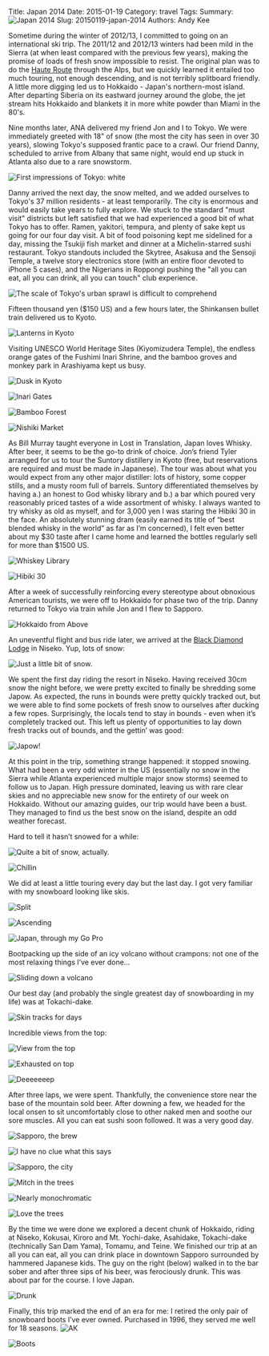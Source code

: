 Title: Japan 2014
Date: 2015-01-19
Category: travel
Tags:
Summary: ![Japan 2014]({filename}/img/photo-essay-japan-2014/summary.jpg)
Slug: 20150119-japan-2014
Authors: Andy Kee

Sometime during the winter of 2012/13, I committed to going on an international ski trip. The 2011/12 and 2012/13 winters had been mild in the Sierra (at when least compared with the previous few years), making the promise of loads of fresh snow impossible to resist. The original plan was to do the [Haute Route](http://en.wikipedia.org/wiki/Haute_Route) through the Alps, but we quickly learned it entailed too much touring, not enough descending, and is not terribly splitboard friendly. A little more digging led us to Hokkaido - Japan's northern-most island. After departing Siberia on its eastward journey around the globe, the jet stream hits Hokkaido and blankets it in more white powder than Miami in the 80's.

Nine months later, ANA delivered my friend Jon and I to Tokyo. We were immediately greeted with 18" of snow (the most the city has seen in over 30 years), slowing Tokyo's supposed frantic pace to a crawl. Our friend Danny, scheduled to arrive from Albany that same night, would end up stuck in Atlanta also due to a rare snowstorm.

![First impressions of Tokyo: white]({filename}/img/photo-essay-japan-2014/tokyo-snow.jpg)

Danny arrived the next day, the snow melted, and we added ourselves to Tokyo's 37 million residents - at least temporarily. The city is enormous and would easily take years to fully explore. We stuck to the standard "must visit" districts but left satisfied that we had experienced a good bit of what Tokyo has to offer. Ramen, yakitori, tempura, and plenty of sake kept us going for our four day visit. A bit of food poisoning kept me sidelined for a day, missing the Tsukiji fish market and dinner at a Michelin-starred sushi restaurant. Tokyo standouts included the Skytree, Asakusa and the Sensoji Temple, a twelve story electronics store (with an entire floor devoted to iPhone 5 cases), and the Nigerians in Roppongi pushing the "all you can eat, all you can drink, all you can touch" club experience.

![The scale of Tokyo's urban sprawl is difficult to comprehend]({filename}/img/photo-essay-japan-2014/tokyo-skytree.jpg)

Fifteen thousand yen ($150 US) and a few hours later, the Shinkansen bullet train delivered us to Kyoto.

![Lanterns in Kyoto]({filename}/img/photo-essay-japan-2014/kyoto-lanterns.jpg)

Visiting UNESCO World Heritage Sites (Kiyomizudera Temple), the endless orange gates of the Fushimi Inari Shrine, and the bamboo groves and monkey park in Arashiyama kept us busy.

![Dusk in Kyoto]({filename}/img/photo-essay-japan-2014/kyoto-dusk.jpg)

![Inari Gates]({filename}/img/photo-essay-japan-2014/kyoto-gates.jpg)

![Bamboo Forest]({filename}/img/photo-essay-japan-2014/kyoto-bamboo.jpg)

![Nishiki Market]({filename}/img/photo-essay-japan-2014/kyoto-market.jpg)

As Bill Murray taught everyone in  Lost in Translation, Japan loves Whisky. After beer, it seems to be the go-to drink of choice. Jon’s friend Tyler arranged for us to tour the Suntory distillery in Kyoto (free, but reservations are required and must be made in Japanese). The tour was about what you would expect from any other major distiller: lots of history, some copper stills, and a musty room full of barrels. Suntory differentiated themselves by having a.) an honest to God whisky library and b.) a bar which poured very reasonably priced tastes of a wide assortment of whisky. I always wanted to try whisky as old as myself, and for 3,000 yen I was staring the Hibiki 30 in the face. An absolutely stunning dram (easily earned its title of “best blended whisky in the world” as far as I’m concerned), I felt even better about my $30 taste after I came home and learned the bottles regularly sell for more than $1500 US.

![Whiskey Library]({filename}/img/photo-essay-japan-2014/whiskey-library.jpg)

![Hibiki 30]({filename}/img/photo-essay-japan-2014/whiskey.jpg)

After a week of successfully reinforcing every stereotype about obnoxious American tourists, we were off to Hokkaido for phase two of the trip. Danny returned to Tokyo via train while Jon and I flew to Sapporo.

![Hokkaido from Above]({filename}/img/photo-essay-japan-2014/hokkaido-aerial.jpg)

An uneventful flight and bus ride later, we arrived at the [Black Diamond Lodge](http://www.bdlodge.com/) in Niseko. Yup, lots of snow:

![Just a little bit of snow.]({filename}/img/photo-essay-japan-2014/black-diamond-lodge.jpg)

We spent the first day riding the resort in Niseko. Having received 30cm snow the night before, we were pretty excited to finally be shredding some Japow. As expected, the runs in bounds were pretty quickly tracked out, but we were able to find some pockets of fresh snow to ourselves after ducking a few ropes. Surprisingly, the locals tend to stay in bounds - even when it’s completely tracked out. This left us plenty of opportunities to lay down fresh tracks out of bounds, and the gettin’ was good:

![Japow!]({filename}/img/photo-essay-japan-2014/selfie1.jpg)

At this point in the trip, something strange happened: it stopped snowing. What had been a very odd winter in the US (essentially no snow in the Sierra while Atlanta experienced multiple major snow storms) seemed to follow us to Japan. High pressure dominated, leaving us with rare clear skies and no appreciable new snow for the entirety of our week on Hokkaido. Without our amazing guides, our trip would have been a bust. They managed to find us the best snow on the island, despite an odd weather forecast.

Hard to tell it hasn’t snowed for a while:

![Quite a bit of snow, actually.]({filename}/img/photo-essay-japan-2014/snowy-trees.jpg)

![Chillin]({filename}/img/photo-essay-japan-2014/selfie2.jpg)

We did at least a little touring every day but the last day. I got very familiar with my snowboard looking like skis.

![Split]({filename}/img/photo-essay-japan-2014/skinning.jpg)

![Ascending]({filename}/img/photo-essay-japan-2014/group.jpg)

![Japan, through my Go Pro]({filename}/img/photo-essay-japan-2014/coming-down.jpg)

Bootpacking up the side of an icy volcano without crampons: not one of the most relaxing things I’ve ever done…

![Sliding down a volcano]({filename}/img/photo-essay-japan-2014/volcano.jpg)

Our best day (and probably the single greatest day of snowboarding in my life) was at Tokachi-dake.

![Skin tracks for days]({filename}/img/photo-essay-japan-2014/selfie3.jpg)

Incredible views from the top:

![View from the top]({filename}/img/photo-essay-japan-2014/hokkaido-mountains.jpg)

![Exhausted on top]({filename}/img/photo-essay-japan-2014/selfie4.jpg)

![Deeeeeeep]({filename}/img/photo-essay-japan-2014/selfie5.jpg)

After three laps, we were spent. Thankfully, the convenience store near the base of the mountain sold beer. After downing a few, we headed for the local onsen to sit uncomfortably close to other naked men and soothe our sore muscles. All you can eat sushi soon followed. It was a very good day.

![Sapporo, the brew]({filename}/img/photo-essay-japan-2014/beer.jpg)

![I have no clue what this says]({filename}/img/photo-essay-japan-2014/sign.jpg)

![Sapporo, the city]({filename}/img/photo-essay-japan-2014/sapporo.jpg)

![Mitch in the trees]({filename}/img/photo-essay-japan-2014/mitch.jpg)

![Nearly monochromatic]({filename}/img/photo-essay-japan-2014/birch.jpg)

![Love the trees]({filename}/img/photo-essay-japan-2014/selfie6.jpg)

By the time we were done we explored a decent chunk of Hokkaido, riding at Niseko, Kokusai, Kiroro and Mt. Yochi-dake, Asahidake, Tokachi-dake (technically San Dam Yama), Tomamu, and Teine. We finished our trip at an all you can eat, all you can drink place in downtown Sapporo surrounded by hammered Japanese kids. The guy on the right (below) walked in to the bar sober and after three sips of his beer, was ferociously drunk. This was about par for the course. I love Japan.

![Drunk]({filename}/img/photo-essay-japan-2014/japanese-kids.jpg)

Finally, this trip marked the end of an era for me: I retired the only pair of snowboard boots I’ve ever owned. Purchased in 1996, they served me well for 18 seasons. ![AK]({filename}/img/ak.png)

![Boots]({filename}/img/photo-essay-japan-2014/boots.jpg)
